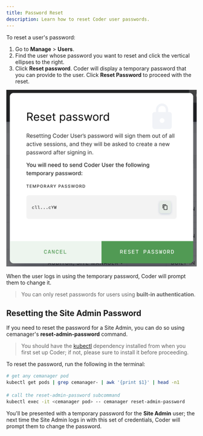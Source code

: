 ```yaml
---
title: Password Reset
description: Learn how to reset Coder user passwords.
---
```


To reset a user's password:

1. Go to **Manage** > **Users**.
2. Find the user whose password you want to reset and click the vertical
   ellipses to the right.
3. Click **Reset password**. Coder will display a temporary password that you
   can provide to the user. Click **Reset Password** to proceed with the reset.

![Confirm Password Reset](../../assets/reset-password.png)

When the user logs in using the temporary password, Coder will prompt them to
change it.

> You can only reset passwords for users using **built-in authentication**.

## Resetting the Site Admin Password

If you need to reset the password for a Site Admin, you can do so using
cemanager's **reset-admin-password** command.

> You should have the
> [kubectl](https://kubernetes.io/docs/tasks/tools/install-kubectl/) dependency
> installed from when you first set up Coder; if not, please sure to install it
> before proceeding.

To reset the password, run the following in the terminal:

```bash
# get any cemanager pod
kubectl get pods | grep cemanager- | awk '{print $1}' | head -n1

# call the reset-admin-password subcommand
kubectl exec -it <cemanager pod> -- cemanager reset-admin-password
```

You'll be presented with a temporary password for the **Site Admin** user; the
next time the Site Admin logs in with this set of credentials, Coder will
prompt them to change the password.
